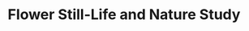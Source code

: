 ---
layout: genrepage
title: Flower Still-Life and Nature Study
genre: Flower Still-Life and Nature Study
---